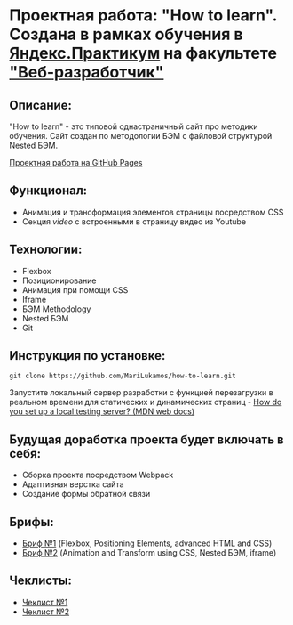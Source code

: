 # Проектная работа: "How to learn". Создана в рамках обучения в [Яндекс.Практикум](https://praktikum.yandex.ru/) на факультете ["Веб-разработчик"](https://praktikum.yandex.ru/web/)
## Описание:

"How to learn" - это типовой однастраничный сайт про методики обучения. Сайт создан по методологии БЭМ с файловой структурой Nested БЭМ.

[Проектная работа на GitHub Pages](https://github.com/MariLukamos/how-to-learn/index)

## Функционал:

* Анимация и трансформация элементов страницы посредством CSS
* Секция *video* с встроенными в страницу видео из Youtube

## Технологии:

* Flexbox
* Позиционирование
* Анимация при помощи CSS
* Iframe
* БЭМ Methodology
* Nested БЭМ
* Git

## Инструкция по установке:

```
git clone https://github.com/MariLukamos/how-to-learn.git
```
Запустите локальный сервер разработки с функцией перезагрузки в реальном времени для статических и динамических страниц - [How do you set up a local testing server? (MDN web docs)](https://developer.mozilla.org/en-US/docs/Learn/Common_questions/set_up_a_local_testing_server)

## Будущая доработка проекта будет включать в себя:

* Сборка проекта посредством Webpack
* Адаптивная верстка сайта
* Создание формы обратной связи

## Брифы:
* [Бриф №1](https://drive.google.com/file/d/1MVQEdu_WO0-7kq4744u1FAOQgbXyNDcG/view?usp=sharing) (Flexbox, Positioning Elements, advanced HTML and CSS)
* [Бриф №2](https://drive.google.com/file/d/1L2bPH90ytovXdCCHCjMDXTp6iuPrTq3X/view?usp=sharing) (Animation and Transform using CSS, Nested БЭМ, iframe)

## Чеклисты:
* [Чеклист №1](https://code.s3.yandex.net/web-developer/checklists/new-program/checklist-1.pdf)
* [Чеклист №2](https://code.s3.yandex.net/web-developer/checklists/new-program/checklist-2.pdf)
